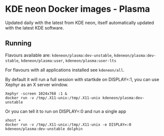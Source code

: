 # KDE neon Docker images - Plasma

Updated daily with the latest from KDE neon, itself automatically updated with the latest KDE software.

## Running

Flavours available are: `kdeneon/plasma:dev-unstable`, `kdeneon/plasma:dev-stable`, `kdeneon/plasma:user`, `kdeneon/plasma:user-lts`

For flavours with all applications installed see `kdeneon/all`.

By default it will run a full session with startkde on DISPLAY=:1, you can use Xephyr as an X server window.

```
Xephyr -screen 1024x768 :1 &
docker run -v /tmp/.X11-unix:/tmp/.X11-unix kdeneon/plasma:dev-unstable
```

Or you can tell it to run on DISPLAY=:0 and run a single app

```
xhost +
docker run -v /tmp/.X11-unix:/tmp/.X11-unix -e DISPLAY=:0 kdeneon/plasma:dev-unstable dolphin
```
